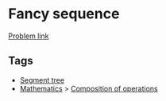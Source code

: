 # Fancy sequence

[Problem link](https://leetcode.com/problems/fancy-sequence)

## Tags

* [Segment tree](/README.md#Segment_tree)
* [Mathematics](/README.md#Mathematics) > [Composition of operations](/README.md#Mathematics-Composition_of_operations)
